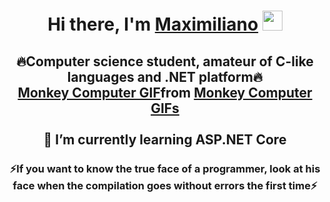 ### 
<h1 align="center">Hi there, I'm <a href="https://daniilshat.ru/" target="_blank">Maximiliano</a> 
<img src="https://github.com/blackcater/blackcater/raw/main/images/Hi.gif" height="32"/></h1>
<h2 align="center">🔥Computer science student, amateur of C-like languages and .NET platform🔥
  <br>
 <div class="tenor-gif-embed" data-postid="25311350" data-share-method="host" data-aspect-ratio="1.58416" data-width="100%"><a href="https://tenor.com/view/monkey-computer-gif-25311350">Monkey Computer GIF</a>from <a href="https://tenor.com/search/monkey+computer-gifs">Monkey Computer GIFs</a></div> <script type="text/javascript" async src="https://tenor.com/embed.js"></script>
  <br>
  🌱 I’m currently learning ASP.NET Core</h2>
<h3 align="center">⚡If you want to know the true face of a programmer, look at his face when the compilation goes without errors the first time⚡ </h3>


<!--
**MaXiMKnjsh/MaXiMKnjsh** is a ✨ _special_ ✨ repository because its `README.md` (this file) appears on your GitHub profile.

Here are some ideas to get you started:

- 🔭 I’m currently working on ...
- 🌱 I’m currently learning ...
- 👯 I’m looking to collaborate on ...
- 🤔 I’m looking for help with ...
- 💬 Ask me about ...
- 📫 How to reach me: ...
- 😄 Pronouns: ...
- ⚡ Fun fact: ...
-->
